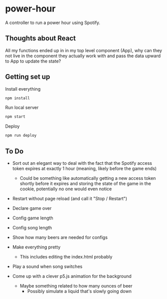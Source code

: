 # power-hour

A controller to run a power hour using Spotify.

## Thoughts about React

All my functions ended up in in my top level component (App), why can they not live in the component they actually work with and pass the data upward to App to update the state?

## Getting set up

Install everything

```sh
npm install
```

Run local server

```sh
npm start
```

Deploy

```sh
npm run deploy
```


## To Do

- Sort out an elegant way to deal with the fact that the Spotify access token expires at exactly 1 hour (meaning, likely before the game ends)
  - Could be something like automatically getting a new access token shortly before it expires and storing the state of the game in the cookie, potentially no one would even notice
- Restart without page reload (and call it "Stop / Restart")

- Declare game over
- Config game length
- Config song length
- Show how many beers are needed for configs

- Make everything pretty
  - This includes editing the index.html probably

- Play a sound when song switches
- Come up with a clever p5.js animation for the background
  - Maybe something related to how many ounces of beer
    - Possibly simulate a liquid that's slowly going down
